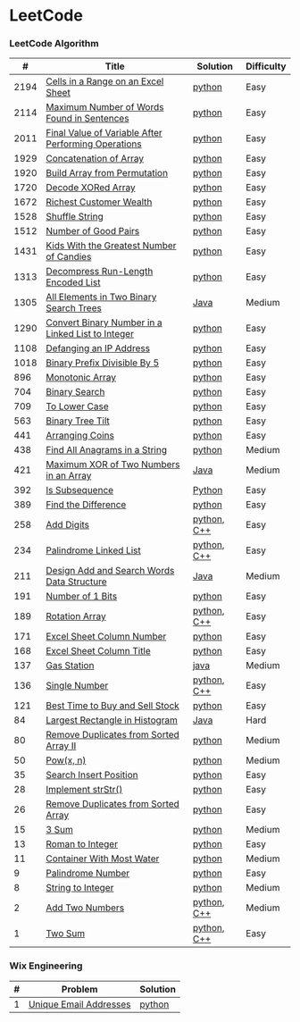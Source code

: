 LeetCode
========

### LeetCode Algorithm

| #    | Title                                                                                                                                          | Solution                                                                                                                                    | Difficulty |
|------|------------------------------------------------------------------------------------------------------------------------------------------------|---------------------------------------------------------------------------------------------------------------------------------------------|------------|
| 2194 | [Cells in a Range on an Excel Sheet](https://leetcode.com/problems/cells-in-a-range-on-an-excel-sheet/)                                        | [python](Algorithms/python/CellsInARangeOnAnExcelSheet/cells-in-a-range-on-an-excel-sheet.py)                                               | Easy       |
| 2114 | [Maximum Number of Words Found in Sentences](https://leetcode.com/problems/maximum-number-of-words-found-in-sentences/)                        | [python](Algorithms/python/MaximumNumberofWordsFoundinSentences/MaximumNumberofWordsFoundinSentences.py)                                    | Easy       |
| 2011 | [Final Value of Variable After Performing Operations](https://leetcode.com/problems/final-value-of-variable-after-performing-operations/)      | [python](Algorithms/python/FinalValueOfVariableAfterPerformingOperations/FinalValueofVariableAfterPerformingOperations.py)                  | Easy       |
| 1929 | [Concatenation of Array](https://leetcode.com/problems/concatenation-of-array/)                                                                | [python](Algorithms/python/ConcatenationOfArray/ConcatenationOfArray.py)                                                                    | Easy       |
| 1920 | [Build Array from Permutation](https://leetcode.com/problems/build-array-from-permutation/)                                                    | [python](Algorithms/python/BuildArrayfromPermutation/BuildArrayfromPermutation.py)                                                          | Easy       |
| 1720 | [Decode XORed Array](https://leetcode.com/problems/decode-xor-ed-array/)                                                                       | [python](Algorithms/python/DecodeXORedArray/DecodeXORedArray.py)                                                                            | Easy       |
| 1672 | [Richest Customer Wealth](https://leetcode.com/problems/richest-customer-wealth)                                                               | [python](Algorithms/python/RichestCustomerWealth/)                                                                                          | Easy       |
| 1528 | [Shuffle String](https://leetcode.com/problems/shuffle-string)                                                                                 | [python](Algorithms/python/ShuffleString/ShuffleString.py)                                                                                  | Easy       |
| 1512 | [Number of Good Pairs](https://leetcode.com/problems/number-of-good-pairs)                                                                     | [python](Algorithms/python/NumberOfGoodPairs/NumberOfGoodPairs.py)                                                                          | Easy       |
| 1431 | [Kids With the Greatest Number of Candies](https://leetcode.com/problems/kids-with-the-greatest-number-of-candies/)                            | [python](Algorithms/python/KidsWiththeGreatestNumberofCandies/KidsWiththeGreatestNumberofCandies.py)                                        | Easy       |
| 1313 | [Decompress Run-Length Encoded List](https://leetcode.com/problems/decompress-run-length-encoded-list/)                                        | [python](Algorithms/python/DecompressRun-LengthEncodedList/1313-Decompress-Run-Length-Encoded-List.py)                                      | Easy       |
| 1305 | [All Elements in Two Binary Search Trees](https://leetcode.com/problems/all-elements-in-two-binary-search-trees)                               | [Java](Algorithms/Java/AllElementsInTwoBinarySearchTrees/All_Elements_in_Two_Binary_Search_Trees.java)                                      | Medium     |
| 1290 | [Convert Binary Number in a Linked List to Integer](https://leetcode.com/problems/convert-binary-number-in-a-linked-list-to-integer/)          | [python](Algorithms/python/ConvertBinaryNumberinaLinkedListtoInteger/1290.ConvertBinaryNumberinaLinkedListtoInteger.py)                     | Easy       |
| 1108 | [Defanging an IP Address](https://leetcode.com/problems/defanging-an-ip-address)                                                               | [python](Algorithms/python/DefanginganIPAddress/DefangingAnIPAddress.py)                                                                    | Easy       |
| 1018 | [Binary Prefix Divisible By 5](https://leetcode.com/problems/binary-prefix-divisible-by-5/)                                                    | [python](Algorithms/python/BinaryPrefixDivisibleBy5/BinaryPrefixDivisibleBy5.py)                                                            | Easy       |
| 896  | [Monotonic Array](https://leetcode.com/problems/monotonic-array/)                                                                              | [python](Algorithms/python/MonotonicArray/monotonic-array.py)                                                                               | Easy       |
| 704  | [Binary Search](https://leetcode.com/problems/binary-search/)                                                                                  | [python](Algorithms/python/BinarySearch/704-binary-search.py)                                                                               | Easy       |
| 709  | [To Lower Case](https://leetcode.com/problems/to-lower-case)                                                                                   | [python](Algorithms/python/ToLowerCase/ToLowerCase.py)                                                                                      | Easy       |
| 563  | [Binary Tree Tilt](https://leetcode.com/problems/binary-tree-tilt)                                                                             | [python](Algorithms/python/BinaryTreeTilt/BinaryTreeTilt.py)                                                                                | Easy       |
| 441  | [Arranging Coins](https://leetcode.com/problems/arranging-coins/)                                                                              | [python](Algorithms/python/ArrangingCoins/441-arranging-coins.py)                                                                           | Easy       |
| 438  | [Find All Anagrams in a String](https://leetcode.com/problems/find-all-anagrams-in-a-string/)                                                  | [python](Algorithms/python/FindAllAnagramsinaString/Find-All-Anagrams-in-a-String.py)                                                       | Medium     |
| 421  | [Maximum XOR of Two Numbers in an Array](https://leetcode.com/problems/maximum-xor-of-two-numbers-in-an-array/)                                | [Java](Algorithms/Java/MaximumXOROfTwoNumbersInAnArray/Maximum_XOR_of_Two_Numbers_in_an_Array.java)                                         | Medium     |
| 392  | [Is Subsequence](https://leetcode.com/problems/is-subsequence/)                                                                                | [Python](Algorithms/python/IsSubsequence/392-is-subsequence.py)                                                                             | Easy       |
| 389  | [Find the Difference](https://leetcode.com/problems/find-the-difference/)                                                                      | [python](Algorithms/python/FindTheDifference/389-find-the-difference.py)                                                                    | Easy       |
| 258  | [Add Digits](https://leetcode.com/problems/add-digits/)                                                                                        | [python](Algorithms/python/AddDigits/258-add-digits.py), [C++](Algorithms/C++/AddDigits/258-add-digits.cpp)                                 | Easy       |
| 234  | [Palindrome Linked List](https://leetcode.com/problems/palindrome-linked-list/)                                                                | [python](Algorithms/python/PalindromeLinkedList/PalindromeLinkedList.py), [C++](Algorithms/C++/PalidromeLinkedList/PalidromeLinkedList.cpp) | Easy       |
| 211  | [Design Add and Search Words Data Structure](https://leetcode.com/problems/design-add-and-search-words-data-structure/)                        | [Java](Algorithms/Java/DesignAddAndSearchWordsDataStructure/DesignAddAndSearchWordsDataStructure.java)                                      | Medium     |
| 191  | [Number of 1 Bits](https://leetcode.com/problems/number-of-1-bits/)                                                                            | [python](Algorithms/python/NumberOf1Bits/number-of-1-bits.py)                                                                               | Easy       |
| 189  | [Rotation Array](https://leetcode.com/problems/rotate-array/)                                                                                  | [python](Algorithms/python/RotateArray/RotateArray.py), [C++](Algorithms/C++/RotateArray/RotateArray.cpp)                                   | Easy       |
| 171  | [Excel Sheet Column Number](https://leetcode.com/problems/excel-sheet-column-number/)                                                          | [python](Algorithms/python/ExcelSheetColumnNumber/excel-sheet-column-number.py)                                                             | Easy       |
| 168  | [Excel Sheet Column Title](https://leetcode.com/problems/excel-sheet-column-title/)                                                            | [python](Algorithms/python/ExcelSheetColumnTitle/excel-sheet-column-title.py)                                                               | Easy       |
| 137  | [Gas Station](https://leetcode.com/problems/gas-station/)                                                                                      | [java](Algorithms/Java/GasStation/Gas_Station.java)                                                                                         | Medium     |
| 136  | [Single Number](https://leetcode.com/problems/single-number/)                                                                                  | [python](Algorithms/python/SingleNumber/136-single-number.py), [C++](Algorithms/C++/SingleNumber/SingleNumber.cpp)                          | Easy       |
| 121  | [Best Time to Buy and Sell Stock](https://leetcode.com/problems/best-time-to-buy-and-sell-stock/)                                              | [python](Algorithms/python/BestTimeToBuyAndSellStock/BestTimeToBuyAndSellStock.py)                                                          | Easy       |
| 84   | [Largest Rectangle in Histogram](https://leetcode.com/problems/largest-rectangle-in-histogram/)                                                | [Java](Algorithms/Java/LargestRectangleInHistogram/LargestRectangleInHistogram.java)                                                        | Hard       |
| 80   | [Remove Duplicates from Sorted Array II](https://leetcode.com/problems/remove-duplicates-from-sorted-array-ii/)                                | [python](Algorithms/python/RemoveDuplicatesfromSortedArrayII/80-Remove-Duplicates-from-Sorted-Array-II.py)                                  | Medium     |
| 50   | [Pow(x, n)](https://leetcode.com/problems/powx-n)                                                                                              | [python](Algorithms/python/Pow(x,n)/pow(x,n).py)                                                                                            | Medium     |
| 35   | [Search Insert Position](https://leetcode.com/problems/search-insert-position/)                                                                | [python](Algorithms/python/SearchInsertPosition/35-search-insert-position.py)                                                               | Easy       |
| 28   | [Implement strStr()](https://leetcode.com/problems/implement-strstr/)                                                                          | [python](Algorithms/python/ImplementstrStr/implement-strstr.py)                                                                             | Easy       |
| 26   | [Remove Duplicates from Sorted Array](https://leetcode.com/problems/remove-duplicates-from-sorted-array/)                                      | [python](Algorithms/python/RemoveDuplicatesfromSortedArray/26-Remove-Duplicates-from-Sorted-Array.py)                                       | Easy       |
| 15   | [3 Sum](https://leetcode.com/problems/3sum/)                                                                                                   | [python](Algorithms/python/3Sum/3Sum.py)                                                                                                    | Medium     |
| 13   | [Roman to Integer](https://leetcode.com/problems/roman-to-integer/)                                                                            | [python](Algorithms/python/RomanToInteger/roman2integer.py)                                                                                 | Easy       |
| 11   | [Container With Most Water](https://leetcode.com/problems/container-with-most-water/)                                                          | [python](Algorithms/python/ContainerWithMostWater/container-with-most-water.py)                                                             | Medium     |
| 9    | [Palindrome Number](https://leetcode.com/problems/palindrome-number)                                                                           | [python](Algorithms/python/PalindromeNumber/PalindromeNumber.py)                                                                            | Easy       |
| 8    | [String to Integer](https://leetcode.com/problems/string-to-integer-atoi/)                                                                     | [python](Algorithms/python/StringToInteger(atoi)/StringToInteger(atoi).py)                                                                  | Medium     |
| 2    | [Add Two Numbers](https://leetcode.com/problems/add-two-numbers/)                                                                              | [python](Algorithms/python/AddTwoNumbers/AddTwoNumbers.py), [C++](Algorithms/C++/AddTwoNumbers/add-two-numbers.cpp)                         | Medium     |
| 1    | [Two Sum](https://leetcode.com/problems/two-sum/)                                                                                              | [python](Algorithms/python/TwoSum/Two_Sum.py), [C++](Algorithms/C++/TwoSum/twoSum.cpp)                                                      | Easy       |

### Wix Engineering
| #   | Problem                                                                       | Solution                                                      |
|-----|-------------------------------------------------------------------------------|---------------------------------------------------------------|
| 1   | [Unique Email Addresses](Algorithms/python/WixEngineering/wix-engineering.py) | [python](Algorithms/python/WixEngineering/wix-engineering.py) |




 
